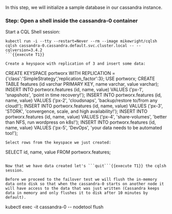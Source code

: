 In this step, we will initialize a sample database in our cassandra instance.

### Step: Open a shell inside the cassandra-0 container

Start a CQL Shell session:

```
kubectl run -i --tty --restart=Never --rm --image mikewright/cqlsh cqlsh cassandra-0.cassandra.default.svc.cluster.local -- --cqlversion=3.4.2
```{{execute T1}}

Create a keyspace with replication of 3 and insert some data:
```
CREATE KEYSPACE portworx WITH REPLICATION = {'class':'SimpleStrategy','replication_factor':3};
USE portworx;
CREATE TABLE features (id varchar PRIMARY KEY, name varchar, value varchar);
INSERT INTO portworx.features (id, name, value) VALUES ('px-1', 'snapshots', 'point in time recovery!');
INSERT INTO portworx.features (id, name, value) VALUES ('px-2', 'cloudsnaps', 'backup/restore to/from any cloud!');
INSERT INTO portworx.features (id, name, value) VALUES ('px-3', 'STORK', 'convergence, scale, and high availability!');
INSERT INTO portworx.features (id, name, value) VALUES ('px-4', 'share-volumes', 'better than NFS, run wordpress on k8s!');
INSERT INTO portworx.features (id, name, value) VALUES ('px-5', 'DevOps', 'your data needs to be automated too!');
```{{execute T1}}
Select rows from the keyspace we just created:
```
SELECT id, name, value FROM portworx.features;
```{{execute T1}}

Now that we have data created let's ```quit```{{execute T1}} the cqlsh session.

Before we proceed to the failover test we will flush the in-memory data onto disk so that when the cassandra-0 starts on another node it will have access to the data that was just written (Cassandra keeps data in memory and only flushes it to disk after 10 minutes by default).

```
kubectl exec -it cassandra-0 -- nodetool flush
```{{execute T1}}
